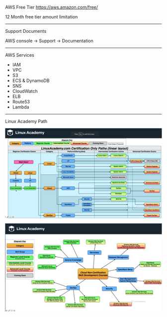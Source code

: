AWS Free Tier https://aws.amazon.com/free/

12 Month free tier amount limitation

---
Support Documents 

AWS console -> Support -> Documentation

---
AWS Services
 - IAM
 - VPC
 - S3
 - ECS & DynamoDB
 - SNS
 - CloudWatch
 - ELB
 - Route53
 - Lambda

---

Linux Academy Path

![](../img/LinuxAcademyCertPath.PNG)

![](../img/LinuxAcademyNonCertPath.PNG)
